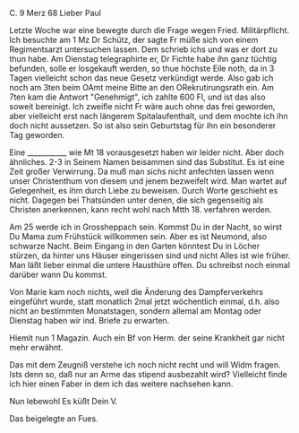  C. 9 Merz 68
Lieber Paul

Letzte Woche war eine bewegte durch die Frage wegen Fried. Militärpflicht. Ich besuchte am 1 Mz Dr Schütz, der sagte Fr müße sich von einem Regimentsarzt untersuchen lassen. Dem schrieb ichs und was er dort zu thun habe. Am Dienstag telegraphirte er, Dr Fichte habe ihn ganz tüchtig befunden, solle er losgekauft werden, so thue höchste Eile noth, da in 3 Tagen vielleicht schon das neue Gesetz verkündigt werde. Also gab ich noch am 3ten beim OAmt meine Bitte an den ORekrutirungsrath ein. Am 7ten kam die Antwort "Genehmigt", ich zahlte 600 Fl, und ist das also soweit bereinigt. Ich zweifle nicht Fr wäre auch ohne das frei geworden, aber vielleicht erst nach längerem Spitalaufenthalt, und dem mochte ich ihn doch nicht aussetzen. So ist also sein Geburtstag für ihn ein besonderer Tag geworden.

Eine ___________ wie Mt 18 vorausgesetzt haben wir leider nicht. Aber doch ähnliches. 2-3 in Seinem Namen beisammen sind das Substitut. Es ist eine Zeit großer Verwirrung. Da muß man sichs nicht anfechten lassen wenn unser Christenthum von diesem und jenem bezweifelt wird. Man wartet auf Gelegenheit, es ihm durch Liebe zu beweisen. Durch Worte geschieht es nicht. Dagegen bei Thatsünden unter denen, die sich gegenseitig als Christen anerkennen, kann recht wohl nach Mtth 18. verfahren werden.

Am 25 werde ich in Grossheppach sein. Kommst Du in der Nacht, so wirst Du Mama zum Frühstück willkommen sein. Aber es ist Neumond, also schwarze Nacht. Beim Eingang in den Garten könntest Du in Löcher stürzen, da hinter uns Häuser eingerissen sind und nicht Alles ist wie früher. Man läßt lieber einmal die untere Hausthüre offen. Du schreibst noch einmal darüber wann Du kommst.

Von Marie kam noch nichts, weil die Änderung des Dampferverkehrs eingeführt wurde, statt monatlich 2mal jetzt wöchentlich einmal, d.h. also nicht an bestimmten Monatstagen, sondern allemal am Montag oder Dienstag haben wir ind. Briefe zu erwarten.

Hiemit nun 1 Magazin. Auch ein Bf von Herm. der seine Krankheit gar nicht mehr erwähnt.

Das mit dem Zeugniß verstehe ich noch nicht recht und will Widm fragen. Ists denn so, daß nur an Arme das stipend ausbezahlt wird? Vielleicht finde ich hier einen Faber in dem ich das weitere nachsehen kann.

Nun lebewohl Es küßt
 Dein V.

Das beigelegte an Fues.
